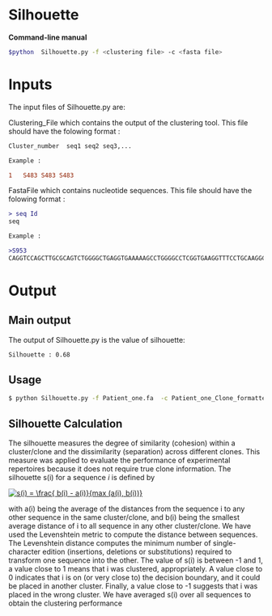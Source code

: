 # Silhouette
**Command-line manual**
``` bash
$python  Silhouette.py -f <clustering file> -c <fasta file>
```




# Inputs

The input files of Silhouette.py are: 

Clustering_File which contains the output of the clustering tool. This file should have the folowing format :

``` diff
Cluster_number	seq1 seq2 seq3,...

Example :

1	S483 S483 S483
```

FastaFile which contains nucleotide sequences. This file should have the folowing format :

``` diff
> seq Id
seq

Example :

>S953
CAGGTCCAGCTTGCGCAGTCTGGGGCTGAGGTGAAAAAGCCTGGGGCCTCGGTGAAGGTTTCCTGCAAGGCTTCTGGATACACCTCCAC
```


# Output

## Main output 

The output of Silhouette.py is the value of silhouette:

``` diff
Silhouette : 0.68  
```

## Usage

``` bash
$ python Silhouette.py -f Patient_one.fa  -c Patient_one_Clone_formatted.txt 

   ```

## Silhouette Calculation

The silhouette measures the degree of similarity (cohesion) within a cluster/clone
and the dissimilarity (separation) across different clones. 
This measure was applied to evaluate the performance of
experimental repertoires because it does not require true clone information. 
The silhouette s(i) for a sequence $i$ is defined by

<a href="https://www.codecogs.com/eqnedit.php?latex=\dpi{100}&space;s(i)&space;=&space;\frac{&space;b(i)&space;-&space;a(i)}{max&space;(a(i),&space;b(i))}" target="_blank"><img src="https://latex.codecogs.com/gif.latex?\dpi{100}&space;s(i)&space;=&space;\frac{&space;b(i)&space;-&space;a(i)}{max&space;(a(i),&space;b(i))}" title="s(i) = \frac{ b(i) - a(i)}{max (a(i), b(i))}" /></a>



with a(i) being the average of the distances from the sequence i to any
other sequence in the same cluster/clone, and b(i) being the smallest average
distance of i to all sequence in any other cluster/clone.
We have used the Levenshtein metric to compute the distance between sequences. The Levenshtein distance computes the minimum
number of single-character edition (insertions, deletions or substitutions)
required to transform one sequence into the other. The value of s(i) is
between -1 and 1, a value close to 1 means that i was 
clustered, appropriately. A value close to 0 indicates that i is
on (or very close to) the decision boundary, and it could be placed in another
cluster. Finally, a value close to -1 suggests that i  was placed
in the wrong cluster. We have averaged s(i) over
all sequences to obtain the clustering performance
